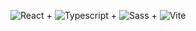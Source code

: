 <img src="https://img.shields.io/badge/react-61DAFB?style=for-the-badge&logo=react&logoColor=black" alt="React"> + <img src="https://img.shields.io/badge/TypeScript-007ACC?style=for-the-badge&logo=typescript&logoColor=white" alt="Typescript">  +
<img src="https://img.shields.io/badge/Sass-CC6699?style=for-the-badge&logo=sass&logoColor=white" alt="Sass"> + <img src="https://img.shields.io/badge/Vite-646CFF?style=for-the-badge&logo=vite&logoColor=white" alt="Vite">


